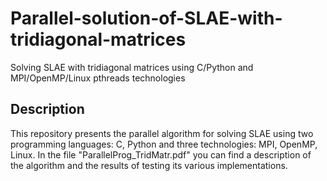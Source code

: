 # Parallel-solution-of-SLAE-with-tridiagonal-matrices
Solving SLAE with tridiagonal matrices using C/Python and MPI/OpenMP/Linux pthreads technologies

## Description
This repository presents the parallel algorithm for solving SLAE using two programming languages: C, Python ​​and three technologies: MPI, OpenMP, Linux.
In the file "ParallelProg_TridMatr.pdf" you can find a description of the algorithm and the results of testing its various implementations.

